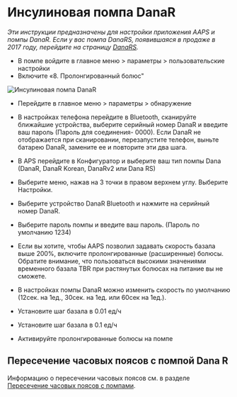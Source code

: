 # Инсулиновая помпа DanaR

*Эти инструкции предназначены для настройки приложения AAPS и помпы DanaR. Если у вас помпа DanaRS, появившаяся в продаже в 2017 году, перейдите на страницу [DanaRS](./DanaRS-Insulin-Pump.md).*

* В помпе войдите в главное меню > параметры > пользовательские настройки
* Включите «8. Пролонгированный болюс"

![Инсулиновая помпа DanaR](../images/danar1.png)

* Перейдите в главное меню > параметры > обнаружение
* В настройках телефона перейдите в Bluetooth, сканируйте ближайшие устройства, выберите серийный номер DanaR и введите ваш пароль (Пароль для соединения- 0000). Если DanaR не отображается при сканировании, перезапустите телефон, выньте батарею DanaR, замените ее и повторите эти два шага.

* В APS перейдите в Конфигуратор и выберите ваш тип помпы Dana (DanaR, DanaR Korean, DanaRv2 или Dana RS)

* Выберите меню, нажав на 3 точки в правом верхнем углу. Выберите Настройки.
* Выберите устройство DanaR Bluetooth и нажмите на серийный номер DanaR.
* Выберите пароль помпы и введите ваш пароль. (Пароль по умолчанию 1234)
* Если вы хотите, чтобы AAPS позволил задавать скорость базала выше 200%, включите пролонгированные (расширенные) болюсы. Обратите внимание, что пользоваться высокими значениями временного базала TBR при растянутых болюсах на питание вы не сможете.
* В настройках помпы DanaR можно изменить скорость по умолчанию (12сек. на 1ед., 30сек. на 1ед. или 60сек на 1ед.).
* Установите шаг базала в 0.01 ед/ч
* Установите шаг базала в 0.1 ед/ч
* Активируйте пролонгированные болюсы на помпе

## Пересечение часовых поясов с помпой Dana R

Информацию о пересечении часовых поясов см. в разделе [Пересечение часовых поясов с помпами](#timezone-traveling-danarv2-danars).